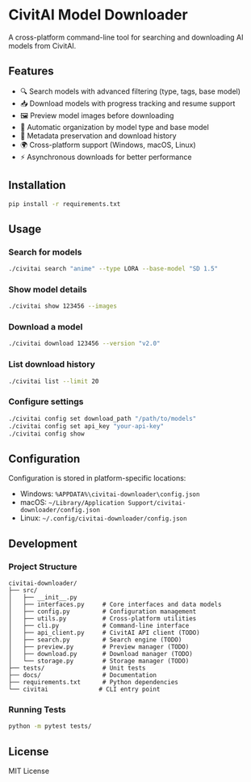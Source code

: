 # CivitAI Model Downloader

A cross-platform command-line tool for searching and downloading AI models from CivitAI.

## Features

- 🔍 Search models with advanced filtering (type, tags, base model)
- 📥 Download models with progress tracking and resume support
- 🖼️ Preview model images before downloading
- 📁 Automatic organization by model type and base model
- 💾 Metadata preservation and download history
- 🌍 Cross-platform support (Windows, macOS, Linux)
- ⚡ Asynchronous downloads for better performance

## Installation

```bash
pip install -r requirements.txt
```

## Usage

### Search for models
```bash
./civitai search "anime" --type LORA --base-model "SD 1.5"
```

### Show model details
```bash
./civitai show 123456 --images
```

### Download a model
```bash
./civitai download 123456 --version "v2.0"
```

### List download history
```bash
./civitai list --limit 20
```

### Configure settings
```bash
./civitai config set download_path "/path/to/models"
./civitai config set api_key "your-api-key"
./civitai config show
```

## Configuration

Configuration is stored in platform-specific locations:
- Windows: `%APPDATA%\civitai-downloader\config.json`
- macOS: `~/Library/Application Support/civitai-downloader/config.json`
- Linux: `~/.config/civitai-downloader/config.json`

## Development

### Project Structure
```
civitai-downloader/
├── src/
│   ├── __init__.py
│   ├── interfaces.py     # Core interfaces and data models
│   ├── config.py         # Configuration management
│   ├── utils.py          # Cross-platform utilities
│   ├── cli.py            # Command-line interface
│   ├── api_client.py     # CivitAI API client (TODO)
│   ├── search.py         # Search engine (TODO)
│   ├── preview.py        # Preview manager (TODO)
│   ├── download.py       # Download manager (TODO)
│   └── storage.py        # Storage manager (TODO)
├── tests/                # Unit tests
├── docs/                 # Documentation
├── requirements.txt      # Python dependencies
└── civitai              # CLI entry point
```

### Running Tests
```bash
python -m pytest tests/
```

## License

MIT License